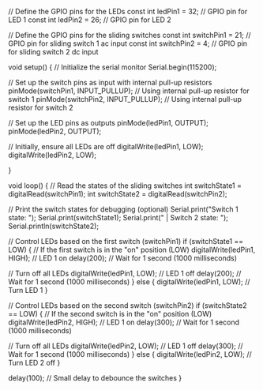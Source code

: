 // Define the GPIO pins for the LEDs
const int ledPin1 = 32;  // GPIO pin for LED 1
const int ledPin2 = 26;  // GPIO pin for LED 2


// Define the GPIO pins for the sliding switches
const int switchPin1 = 21;  // GPIO pin for sliding switch 1 ac input
const int switchPin2 = 4;  // GPIO pin for sliding switch 2  dc input

void setup() {
  // Initialize the serial monitor
  Serial.begin(115200);

  // Set up the switch pins as input with internal pull-up resistors
  pinMode(switchPin1, INPUT_PULLUP); // Using internal pull-up resistor for switch 1
  pinMode(switchPin2, INPUT_PULLUP); // Using internal pull-up resistor for switch 2
  
  // Set up the LED pins as outputs
  pinMode(ledPin1, OUTPUT);
  pinMode(ledPin2, OUTPUT);
  

  // Initially, ensure all LEDs are off
  digitalWrite(ledPin1, LOW);
  digitalWrite(ledPin2, LOW);
  
}

void loop() {
  // Read the states of the sliding switches
  int switchState1 = digitalRead(switchPin1);
  int switchState2 = digitalRead(switchPin2);

  // Print the switch states for debugging (optional)
  Serial.print("Switch 1 state: ");
  Serial.print(switchState1);
  Serial.print(" | Switch 2 state: ");
  Serial.println(switchState2);

  // Control LEDs based on the first switch (switchPin1)
  if (switchState1 == LOW) {  // If the first switch is in the "on" position (LOW)
     digitalWrite(ledPin1, HIGH);  // LED 1 on
  delay(200);                  // Wait for 1 second (1000 milliseconds)

  // Turn off all LEDs
  digitalWrite(ledPin1, LOW);   // LED 1 off
  delay(200);                  // Wait for 1 second (1000 milliseconds)
  } else {
    digitalWrite(ledPin1, LOW);   // Turn LED 1 
  }

  // Control LEDs based on the second switch (switchPin2)
  if (switchState2 == LOW) {  // If the second switch is in the "on" position (LOW)
    digitalWrite(ledPin2, HIGH);  // LED 1 on
  delay(300);                  // Wait for 1 second (1000 milliseconds)

  // Turn off all LEDs
  digitalWrite(ledPin2, LOW);   // LED 1 off
  delay(300);                  // Wait for 1 second (1000 milliseconds)
  } else {
    digitalWrite(ledPin2, LOW);   // Turn LED 2 off
  }

  delay(100);  // Small delay to debounce the switches
}
